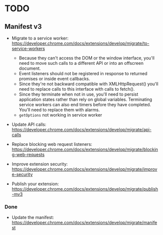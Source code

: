# TODO

## Manifest v3

- Migrate to a service worker: https://developer.chrome.com/docs/extensions/develop/migrate/to-service-workers

  - Because they can't access the DOM or the window interface, you'll need to move such calls to a different API or into an offscreen document.
  - Event listeners should not be registered in response to returned promises or inside event callbacks.
  - Since they're not backward compatible with XMLHttpRequest() you'll need to replace calls to this interface with calls to fetch().
  - Since they terminate when not in use, you'll need to persist application states rather than rely on global variables. Terminating service workers can also end timers before they have completed. You'll need to replace them with alarms.
  - `getOptions` not working in service worker

- Update API calls: https://developer.chrome.com/docs/extensions/develop/migrate/api-calls
- Replace blocking web request listeners: https://developer.chrome.com/docs/extensions/develop/migrate/blocking-web-requests
- Improve extension security: https://developer.chrome.com/docs/extensions/develop/migrate/improve-security
- Publish your extension: https://developer.chrome.com/docs/extensions/develop/migrate/publish-mv3

### Done

- Update the manifest: https://developer.chrome.com/docs/extensions/develop/migrate/manifest
